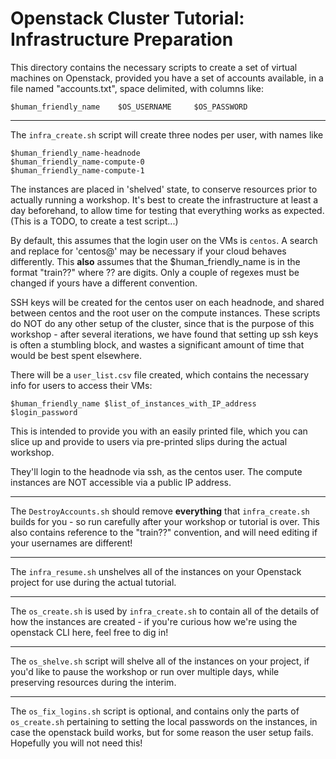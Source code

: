 # Openstack Cluster Tutorial: Infrastructure Preparation

This directory contains the necessary scripts to create a set of virtual machines
on Openstack, provided you have a set of accounts available, in a file named 
"accounts.txt", space delimited, with columns like:

```$human_friendly_name    $OS_USERNAME     $OS_PASSWORD```

---
The `infra_create.sh` script will create three nodes per user, with names like
```
$human_friendly_name-headnode
$human_friendly_name-compute-0
$human_friendly_name-compute-1
```

The instances are placed in 'shelved' state, to conserve resources prior to actually
running a workshop. It's best to create the infrastructure at least a day beforehand, to
allow time for testing that everything works as expected. (This is a TODO, to create a test
script...)

By default, this assumes that the login user on the VMs is `centos`. A search and replace
for 'centos@' may be necessary if your cloud behaves differently. This **also** assumes that
the $human_friendly_name is in the format "train??" where ?? are digits. Only a couple of regexes
must be changed if yours have a different convention.

SSH keys will be created for the centos user on each headnode, and shared between centos
and the root user on the compute instances. These scripts do NOT do any other setup of
the cluster, since that is the purpose of this workshop - after several iterations, we
have found that setting up ssh keys is often a stumbling block, and wastes a significant 
amount of time that would be best spent elsewhere.

There will be a `user_list.csv` file created, which contains the necessary info for users
to access their VMs:
```
$human_friendly_name $list_of_instances_with_IP_address $login_password
```
This is intended to provide you with an easily printed file, which you can slice up and
provide to users via pre-printed slips during the actual workshop.

They'll login to the headnode via ssh, as the centos user. The compute instances are NOT 
accessible via a public IP address.

---
The `DestroyAccounts.sh` should remove **everything** that `infra_create.sh` builds for you - so
run carefully after your workshop or tutorial is over. This also contains reference to the 
"train??" convention, and will need editing if your usernames are different!

---
The `infra_resume.sh` unshelves all of the instances on your Openstack project for use during
the actual tutorial.

---
The `os_create.sh` is used by `infra_create.sh` to contain all of the details of how the instances
are created - if you're curious how we're using the openstack CLI here, feel free to dig in!

---
The `os_shelve.sh` script will shelve all of the instances on your project, if you'd like to pause
the workshop or run over multiple days, while preserving resources during the interim.

---
The `os_fix_logins.sh` script is optional, and contains only the parts of `os_create.sh` pertaining
to setting the local passwords on the instances, in case the openstack build works, but for some
reason the user setup fails. Hopefully you will not need this!

